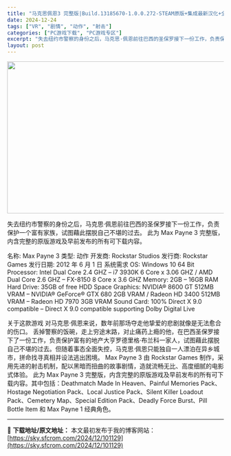 ```yaml
---
title: "马克思佩恩3 完整版|Build.13185670-1.0.0.272-STEAM原版+集成最新汉化+全DLC+全季票+预购奖励+修改器|解压即撸|"
date: 2024-12-24
tags: ["VR", "剧情", "动作", "射击"]
categories: ["PC游戏下载", "PC游戏专区"]
excerpt: "失去纽约市警察的身份之后，马克思·佩恩前往巴西的圣保罗接下一份工作，负责保护一个富有家族，试图藉此摆脱自己不堪的过去。 此为 Max Payne 3 完整版，内含完整的原版游戏及早前发布的所有可下载内容。 名称: Max Payne 3 类型: 动作 开发商: Rockstar Studios 发行&hellip;"
layout: post
---
```


<img class="aligncenter size-full wp-image-101125" src="https://sky.sfcrom.com/wp-content/uploads/2024/12/2024122407004183.webp" alt="" width="616" height="353" />

失去纽约市警察的身份之后，马克思·佩恩前往巴西的圣保罗接下一份工作，负责保护一个富有家族，试图藉此摆脱自己不堪的过去。 此为 Max Payne 3 完整版，内含完整的原版游戏及早前发布的所有可下载内容。

名称: Max Payne 3
类型: 动作
开发商: Rockstar Studios
发行商: Rockstar Games
发行日期: 2012 年 6 月 1 日
系统需求
OS: Windows 10 64 Bit
Processor: Intel Dual Core 2.4 GHZ – i7 3930K 6 Core x 3.06 GHZ / AMD Dual Core 2.6 GHZ – FX-8150 8 Core x 3.6 GHZ
Memory: 2GB – 16GB RAM
Hard Drive: 35GB of free HDD Space
Graphics: NVIDIA® 8600 GT 512MB VRAM – NVIDIA® GeForce® GTX 680 2GB VRAM / Radeon HD 3400 512MB VRAM – Radeon HD 7970 3GB VRAM
Sound Card: 100% Direct X 9.0 compatible – Direct X 9.0 compatible supporting Dolby Digital Live

关于这款游戏
对马克思·佩恩来说，数年前那场夺走他挚爱的悲剧就像是无法愈合的伤口。
丢掉警察的饭碗，走上穷途末路，对止痛药上瘾的他，在巴西圣保罗接下了一份工作，负责保护富有的地产大亨罗德里格·布兰科一家人，试图藉此摆脱自己不堪的过去。但随着事态全面失控，马克思·佩恩只能独自一人漂泊在异乡城市，拼命找寻真相并设法逃出困境。
Max Payne 3 由 Rockstar Games 制作，采用先进的射击机制，配以黑暗而扭曲的故事剧情，造就流畅无比、高度细腻的电影式体验。
此为 Max Payne 3 完整版，内含完整的原版游戏及早前发布的所有可下载内容。其中包括：Deathmatch Made In Heaven、Painful Memories Pack、Hostage Negotiation Pack、Local Justice Pack、Silent Killer Loadout Pack、Cemetery Map、Special Edition Pack、Deadly Force Burst、Pill Bottle Item 和 Max Payne 1 经典角色。

---
📖 **下载地址/原文地址：** 本文最初发布于我的博客网站：[https://sky.sfcrom.com/2024/12/101129](https://sky.sfcrom.com/2024/12/101129)
